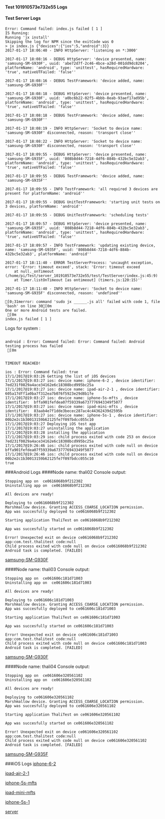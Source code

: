 #### Test 101910573e732e55 Logs

#### Test Server Logs
```
Error: Command failed: index.js failed [ 1 ]
IS Running:
Running 'jx install'
Skipping the log for NPM since the exitCode was 0
> jx index.js {"devices":{"ios":5,"android":3}}
2017-01-17 18:06:40 - INFO HttpServer: 'listening on *:3000'

2017-01-17 18:08:16 - DEBUG HttpServer: 'device presented, name: 'samsung-SM-G930F', uuid: 'abe72d7f-2c46-4bce-a28d-001dd9dc8204', platformName: 'android', type: 'unittest', hasRequiredHardware: 'true', nativeUTFailed: 'false''

2017-01-17 18:08:16 - DEBUG TestFramework: 'device added, name: 'samsung-SM-G930F''

2017-01-17 18:08:18 - DEBUG HttpServer: 'device presented, name: 'samsung-SM-G930F', uuid: 'a0bc6b22-02f5-4bbb-8eab-93aef17ad95b', platformName: 'android', type: 'unittest', hasRequiredHardware: 'true', nativeUTFailed: 'false''

2017-01-17 18:08:18 - DEBUG TestFramework: 'device added, name: 'samsung-SM-G930F''

2017-01-17 18:08:19 - INFO HttpServer: 'Socket to device name: 'samsung-SM-G930F' disconnected, reason: 'transport close''

2017-01-17 18:08:22 - INFO HttpServer: 'Socket to device name: 'samsung-SM-G930F' disconnected, reason: 'transport close''

2017-01-17 18:09:55 - DEBUG HttpServer: 'device presented, name: 'samsung-SM-G935F', uuid: '808b8d44-7218-4df6-884b-432bc5e32ab3', platformName: 'android', type: 'unittest', hasRequiredHardware: 'true', nativeUTFailed: 'false''

2017-01-17 18:09:55 - DEBUG TestFramework: 'device added, name: 'samsung-SM-G935F''

2017-01-17 18:09:55 - INFO TestFramework: 'all required 3 devices are present for platformName: 'android''

2017-01-17 18:09:55 - DEBUG UnitTestFramework: 'starting unit tests on 3 devices, platformName: 'android''

2017-01-17 18:09:55 - DEBUG UnitTestFramework: 'scheduling tests'

2017-01-17 18:09:57 - DEBUG HttpServer: 'device presented, name: 'samsung-SM-G935F', uuid: '808b8d44-7218-4df6-884b-432bc5e32ab3', platformName: 'android', type: 'unittest', hasRequiredHardware: 'true', nativeUTFailed: 'false''

2017-01-17 18:09:57 - INFO TestFramework: 'updating existing device, name: 'samsung-SM-G935F', uuid: '808b8d44-7218-4df6-884b-432bc5e32ab3', platformName: 'android''

2017-01-17 18:11:40 - ERROR TestServerProcess: 'uncaught exception, error: 'Error: timeout exceed', stack: 'Error: timeout exceed
    at null._onTimeout (/home/pi/Test/server_101910573e732e55/test/TestServer/index.js:45:9)
    at Timer.listOnTimeout [as ontimeout] (timers.js:120:15)''

2017-01-17 18:11:40 - INFO HttpServer: 'Socket to device name: 'samsung-SM-G935F' disconnected, reason: 'undefined''

[0;31merror: command 'sudo jx ______.js all' failed with code 1, file 'bash' on line 30[0m
One or more Android tests are failed.
 [0m
index.js failed [ 1 ]

```


Logs for system : 
```

android : Error: Command failed: Error: Command failed: Android testing process has failed
 [0m


TIMEOUT REACHED!

ios : Error: Command failed: true
17/1/2017@19:03:26 Getting the list of iOS devices 
17/1/2017@19:03:27 ios: device name: iphone-6-2 , device identifier:  7ed231f0829a4ace34162e6c18308bcd995bc25a
17/1/2017@19:03:27 ios: device name: ipad-air-2-1 , device identifier:  605a17dff1a0ba7f312ea7b076f5923e29d8b1fe
17/1/2017@19:03:27 ios: device name: iphone-5s-mfts , device identifier:  bffa901fefdea07f59339a6737776943349f5077
17/1/2017@19:03:27 ios: device name: ipad-mini-mfts , device identifier:  83aab4e7f1dde3becec287ac4c44362439d2595b
17/1/2017@19:03:27 ios: device name: iphone-5s-1 , device identifier:  00b2e2c1b30013159b62125fe7f097bdcc055c10
17/1/2017@19:03:27 Deploying iOS test app 
17/1/2017@19:03:27 uninstalling the application 
17/1/2017@19:03:28 installing the application 
17/1/2017@19:03:29 ios: child process exited with code 253 on device 7ed231f0829a4ace34162e6c18308bcd995bc25a 
17/1/2017@19:26:46 ios: child process exited with code null on device bffa901fefdea07f59339a6737776943349f5077 
17/1/2017@19:26:46 ios: child process exited with code null on device 00b2e2c1b30013159b62125fe7f097bdcc055c10 
true

```
###Android Logs
####Node name: thali02
Console output:
```
Stopping app on  ce0616068b9f212302
Uninstalling app on  ce0616068b9f212302

All devices are ready!

Deploying to ce0616068b9f212302
Marshmallow device. Granting ACCESS_COARSE_LOCATION permission.
App was succesfully deployed to ce0616068b9f212302

Starting application ThaliTest on ce0616068b9f212302

App was succesfully started on ce0616068b9f212302

Error! Unexpected exit on device ce0616068b9f212302 app:com.test.thalitest code:null 
Child process exited with code null on device ce0616068b9f212302
Android task is completed. [FAILED]
```
[samsung-SM-G930F](https://github.com/ThaliTester/TestResults/blob/101910573e732e55_Fix_failing_test___1725_and__1731__chapko/thali02_samsung-SM-G930F.md)

####Node name: thali03
Console output:
```
Stopping app on  ce061606c181d71003
Uninstalling app on  ce061606c181d71003

All devices are ready!

Deploying to ce061606c181d71003
Marshmallow device. Granting ACCESS_COARSE_LOCATION permission.
App was succesfully deployed to ce061606c181d71003

Starting application ThaliTest on ce061606c181d71003

App was succesfully started on ce061606c181d71003

Error! Unexpected exit on device ce061606c181d71003 app:com.test.thalitest code:null 
Child process exited with code null on device ce061606c181d71003
Android task is completed. [FAILED]
```
[samsung-SM-G930F](https://github.com/ThaliTester/TestResults/blob/101910573e732e55_Fix_failing_test___1725_and__1731__chapko/thali03_samsung-SM-G930F.md)

####Node name: thali04
Console output:
```
Stopping app on  ce061606e320561102
Uninstalling app on  ce061606e320561102

All devices are ready!

Deploying to ce061606e320561102
Marshmallow device. Granting ACCESS_COARSE_LOCATION permission.
App was succesfully deployed to ce061606e320561102

Starting application ThaliTest on ce061606e320561102

App was succesfully started on ce061606e320561102

Error! Unexpected exit on device ce061606e320561102 app:com.test.thalitest code:null 
Child process exited with code null on device ce061606e320561102
Android task is completed. [FAILED]
```
[samsung-SM-G935F](https://github.com/ThaliTester/TestResults/blob/101910573e732e55_Fix_failing_test___1725_and__1731__chapko/thali04_samsung-SM-G935F.md)


###iOS Logs
[iphone-6-2](https://github.com/ThaliTester/TestResults/blob/101910573e732e55_Fix_failing_test___1725_and__1731__chapko/iOS_iphone-6-2.md)

[ipad-air-2-1](https://github.com/ThaliTester/TestResults/blob/101910573e732e55_Fix_failing_test___1725_and__1731__chapko/iOS_ipad-air-2-1.md)

[iphone-5s-mfts](https://github.com/ThaliTester/TestResults/blob/101910573e732e55_Fix_failing_test___1725_and__1731__chapko/iOS_iphone-5s-mfts.md)

[ipad-mini-mfts](https://github.com/ThaliTester/TestResults/blob/101910573e732e55_Fix_failing_test___1725_and__1731__chapko/iOS_ipad-mini-mfts.md)

[iphone-5s-1](https://github.com/ThaliTester/TestResults/blob/101910573e732e55_Fix_failing_test___1725_and__1731__chapko/iOS_iphone-5s-1.md)

[server](https://github.com/ThaliTester/TestResults/blob/101910573e732e55_Fix_failing_test___1725_and__1731__chapko/iOS_server.md)




